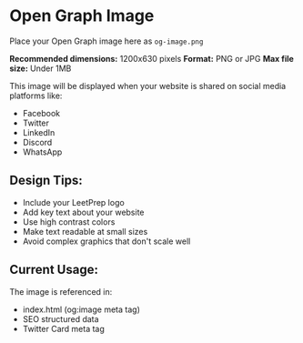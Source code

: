 # Open Graph Image

Place your Open Graph image here as `og-image.png`

**Recommended dimensions:** 1200x630 pixels
**Format:** PNG or JPG
**Max file size:** Under 1MB

This image will be displayed when your website is shared on social media platforms like:
- Facebook
- Twitter
- LinkedIn
- Discord
- WhatsApp

## Design Tips:
- Include your LeetPrep logo
- Add key text about your website
- Use high contrast colors
- Make text readable at small sizes
- Avoid complex graphics that don't scale well

## Current Usage:
The image is referenced in:
- index.html (og:image meta tag)
- SEO structured data
- Twitter Card meta tag
